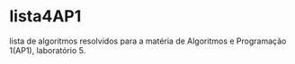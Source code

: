 # lista4AP1
 lista de algoritmos resolvidos para a matéria de Algoritmos e Programação 1(AP1), laboratório 5. 
